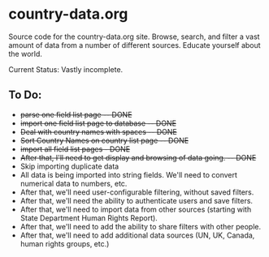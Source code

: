 country-data.org
================

Source code for the country-data.org site. Browse, search, and filter a vast amount of data from a number of different sources. Educate yourself about the world.

Current Status:
Vastly incomplete.

To Do:
------

* <del> parse one field list page -- DONE </del>
* <del> import one field list page to database -- DONE </del>
* <del> Deal with country names with spaces -- DONE</del>
* <del> Sort Country Names on country list page -- DONE</del>
* <del> import all field list pages - DONE</del>
* <del> After that, I'll need to get display and browsing of data going. -- DONE</del>
* Skip importing duplicate data
* All data is being imported into string fields. We'll need to convert numerical data to numbers, etc.
* After that, we'll need user-configurable filtering, without saved filters.
* After that, we'll need the ability to authenticate users and save filters.
* After that, we'll need to import data from other sources (starting with State Department Human Rights Report).
* After that, we'll need to add the ability to share filters with other people.
* After that, we'll need to add additional data sources (UN, UK, Canada, human rights groups, etc.)





